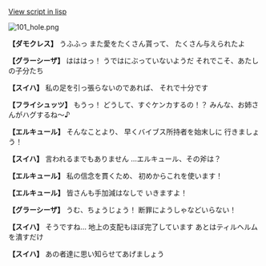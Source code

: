 [View script in lisp](../scripts/110140213.txt)

![101_hole.png](../images/backgrounds/101_hole.png)

**【ダモクレス】**
うふふっ
また愛をたくさん貰って、
たくさん与えられたよ

**【グラーシーザ】**
はははっ！
うではにぶっていないようだ
それでこそ、あたしの子分たち

**【スイハ】**
私の足を引っ張らないのであれば、
それで十分です

**【フライシュッツ】**
もうっ！
どうして、すぐケンカするの！？
みんな、お姉さんがハグするね～♪

**【エルキュール】**
そんなことより、
早くバイブス所持者を始末しに
行きましょう！

**【スイハ】**
言われるまでもありません
…エルキュール、その斧は？

**【エルキュール】**
私の信念を貫くため、
初めからこれを使います！

**【エルキュール】**
皆さんも手加減はなしで
いきますよ！

**【グラーシーザ】**
うむ、ちょうじょう！
断罪にようしゃなどいらない！

**【スイハ】**
そうですね…
地上の支配もほぼ完了しています
あとはティルヘルムを潰すだけ

**【スイハ】**
あの者達に思い知らせてあげましょう